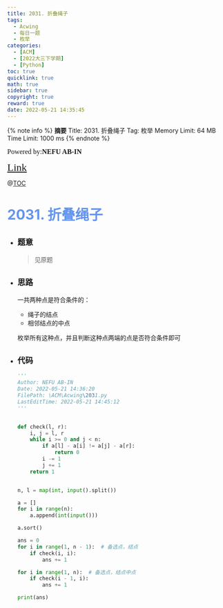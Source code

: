 ```yaml
---
title: 2031. 折叠绳子
tags:
  - Acwing
  - 每日一题
  - 枚举
categories:
  - [ACM] 
  - [2022大三下学期] 
  - [Python]
toc: true
quicklink: true
math: true
sidebar: true
copyright: true
reward: true
date: 2022-05-21 14:35:45
---
```



{% note info %}
**摘要**
Title: 2031. 折叠绳子
Tag: 枚举
Memory Limit: 64 MB
Time Limit: 1000 ms
{% endnote %}
<!-- more -->

<font size=3 face=楷体>Powered by:**NEFU AB-IN**</font>

<font color=#FFA500 size=5 face=楷体>[Link](https://www.acwing.com/problem/content/2033/)</font>

@[TOC](文章目录)

# <font color=#6495ED size=6>2031. 折叠绳子</font>

* ## <font size=4 face=粗体>题意</font>

  > 见原题

* ## <font size=4 face=粗体>思路</font>

  一共两种点是符合条件的：
  * 绳子的结点
  * 相邻结点的中点
  
  枚举所有这种点，并且判断这种点两端的点是否符合条件即可

* ## <font size=4 face=粗体>代码</font>

  ```python
  '''
  Author: NEFU AB-IN
  Date: 2022-05-21 14:36:20
  FilePath: \ACM\Acwing\2031.py
  LastEditTime: 2022-05-21 14:45:12
  '''


  def check(l, r):
      i, j = l, r
      while i >= 0 and j < n:
          if a[l] - a[i] != a[j] - a[r]:
              return 0
          i -= 1
          j += 1
      return 1


  n, l = map(int, input().split())

  a = []
  for i in range(n):
      a.append(int(input()))

  a.sort()

  ans = 0
  for i in range(1, n - 1):  # 备选点，结点
      if check(i, i):
          ans += 1

  for i in range(1, n):  # 备选点，结点中点
      if check(i - 1, i):
          ans += 1

  print(ans)
  ```